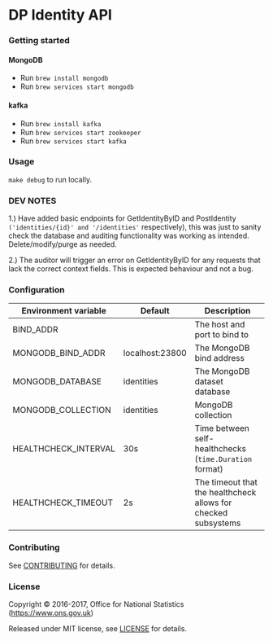 DP Identity API
==============

### Getting started

#### MongoDB
* Run ```brew install mongodb```
* Run ```brew services start mongodb```

#### kafka
* Run ```brew install kafka```
* Run ```brew services start zookeeper```
* Run ```brew services start kafka```

### Usage

`make debug` to run locally.

### DEV NOTES

1.) Have added basic endpoints for GetIdentityByID and PostIdentity `('identities/{id}' and '/identities'` respectively), this was just to sanity check the database and auditing
functionality was working as intended. Delete/modify/purge as needed.

2.) The auditor will trigger an error on GetIdentityByID for any requests that lack the correct context fields. This is expected behaviour and not a bug.

### Configuration

| Environment variable        | Default                                   | Description
| --------------------------- | ----------------------------------------- | -----------
| BIND_ADDR                   |                                           | The host and port to bind to
| MONGODB_BIND_ADDR           | localhost:23800                           | The MongoDB bind address
| MONGODB_DATABASE            | identities                                | The MongoDB dataset database
| MONGODB_COLLECTION          | identities                                | MongoDB collection
| HEALTHCHECK_INTERVAL        | 30s                                       | Time between self-healthchecks (`time.Duration` format)
| HEALTHCHECK_TIMEOUT         | 2s                                        | The timeout that the healthcheck allows for checked subsystems

### Contributing

See [CONTRIBUTING](CONTRIBUTING.md) for details.

### License

Copyright © 2016-2017, Office for National Statistics (https://www.ons.gov.uk)

Released under MIT license, see [LICENSE](LICENSE.md) for details.
